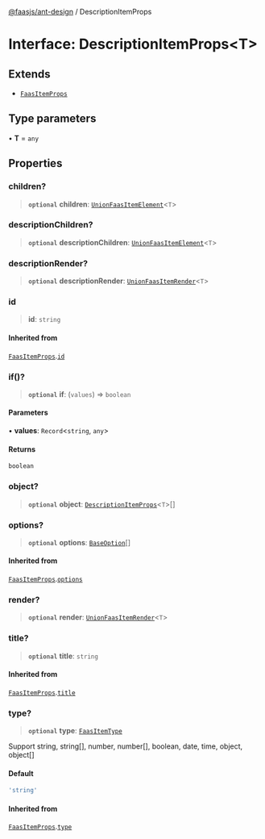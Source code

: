 [@faasjs/ant-design](../README.md) / DescriptionItemProps

# Interface: DescriptionItemProps\<T\>

## Extends

- [`FaasItemProps`](FaasItemProps.md)

## Type parameters

• **T** = `any`

## Properties

### children?

> **`optional`** **children**: [`UnionFaasItemElement`](../type-aliases/UnionFaasItemElement.md)\<`T`\>

### descriptionChildren?

> **`optional`** **descriptionChildren**: [`UnionFaasItemElement`](../type-aliases/UnionFaasItemElement.md)\<`T`\>

### descriptionRender?

> **`optional`** **descriptionRender**: [`UnionFaasItemRender`](../type-aliases/UnionFaasItemRender.md)\<`T`\>

### id

> **id**: `string`

#### Inherited from

[`FaasItemProps`](FaasItemProps.md).[`id`](FaasItemProps.md#id)

### if()?

> **`optional`** **if**: (`values`) => `boolean`

#### Parameters

• **values**: `Record`\<`string`, `any`\>

#### Returns

`boolean`

### object?

> **`optional`** **object**: [`DescriptionItemProps`](DescriptionItemProps.md)\<`T`\>[]

### options?

> **`optional`** **options**: [`BaseOption`](../type-aliases/BaseOption.md)[]

#### Inherited from

[`FaasItemProps`](FaasItemProps.md).[`options`](FaasItemProps.md#options)

### render?

> **`optional`** **render**: [`UnionFaasItemRender`](../type-aliases/UnionFaasItemRender.md)\<`T`\>

### title?

> **`optional`** **title**: `string`

#### Inherited from

[`FaasItemProps`](FaasItemProps.md).[`title`](FaasItemProps.md#title)

### type?

> **`optional`** **type**: [`FaasItemType`](../type-aliases/FaasItemType.md)

Support string, string[], number, number[], boolean, date, time, object, object[]

#### Default

```ts
'string'
```

#### Inherited from

[`FaasItemProps`](FaasItemProps.md).[`type`](FaasItemProps.md#type)
